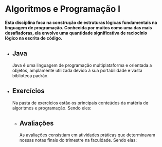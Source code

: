 # Algoritmos e Programação I

**Esta disciplina foca na construção de estruturas lógicas fundamentais na linguagem de programação. Conhecida por muitos como uma das mais desafiadoras, ela envolve uma quantidade significativa de raciocínio lógico na escrita de código.**

- ## Java

  Java é uma linguagem de programação multiplataforma e orientada a objetos, amplamente utilizada devido à sua portabilidade e vasta biblioteca padrão.

- ## Exercícios 

  Na pasta de exercícios estão os principais conteúdos da matéria de algoritmos e programação. Sendo eles:

  - ## Avaliações
 
    As avaliações consistiam em atividades práticas que determinavam nossas notas finais do trimestre na faculdade. Sendo elas:

  

